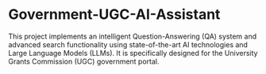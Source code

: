 # Government-UGC-AI-Assistant
This project implements an intelligent Question-Answering (QA) system and advanced search functionality using state-of-the-art AI technologies and Large Language Models (LLMs). It is specifically designed for the University Grants Commission (UGC) government portal.

